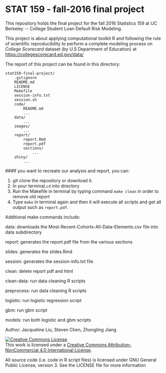 # STAT 159 - fall-2016 final project

This repository holds the final project for the fall 2016 Statistics 159 at UC Berkeley --  College Student Loan Default Risk Modeling.

This project is about applying computational toolkit R and following the rule of scientific reproducibility to perform a complete modeling process on *College Scorecard* dataset (by U.S Department of Education) at https://collegescorecard.ed.gov/data/

The report of this project can be found in this directory:
```
stat159-final-project/
	.gitignore
	README.md
	LICENSE
	Makefile
	session-info.txt
	session.sh                    
	code/
		README.md
	  	...
	data/
		...
	images/
		...
	report/
		report.Rmd
		report.pdf
		sections/
			...
	shiny/
		...
```

###If you want to recreate our analysis and report, you can:
1. git clone the repository or download it.
2. In your terminal,`cd` into directory
3. Run the Makefile in terminal by typing command `make clean` in order to remove old report
4. Type `make` in terminal again and then it will execute all scripts and get all output such as `report.pdf`.

Additional make commands include:

data: downloads the Most-Recent-Cohorts-All-Data-Elements.csv file into data subdirectory 

report: generates the report.pdf file from the various sections

slides: generates the slides.Rmd

session: generates the session-info.txt file

clean: delete report pdf and html

clean-data: run data cleaning R scripts

preprocess: run data cleaning R scripts

logistic: run logistic regression script

gbm: run gbm script

models: run both logistic and gbm scripts


Author: Jacqueline Liu, Steven Chen, Zhongling Jiang

<a rel="license" href="http://creativecommons.org/licenses/by-nc/4.0/"><img alt="Creative Commons License" style="border-width:0" src="https://i.creativecommons.org/l/by-nc/4.0/88x31.png" /></a><br />This work is licensed under a <a rel="license" href="http://creativecommons.org/licenses/by-nc/4.0/">Creative Commons Attribution-NonCommercial 4.0 International License</a>. 

All source code (i.e. code in R script files) is licensed under GNU General Public License, version 3. See the LICENSE file for more information
